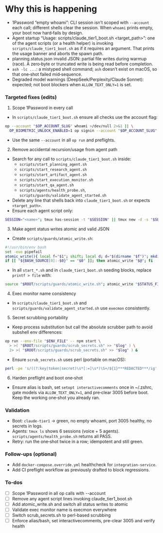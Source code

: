 <!-- 964b7ca4-84f9-46d4-902c-492a196e447f c005843a-a5b5-4429-9dfc-4db6cb479728 -->
# Why this is happening
- 1Password “empty whoami”: CLI session isn’t scoped with `--account` each call; different shells clear the session. When `whoami` prints empty, your boot now hard‑fails by design.
- Agent startup “Usage: scripts/claude_tier1_boot.sh <target_path>”: one of the agent scripts (or a health helper) is invoking `scripts/claude_tier1_boot.sh` as if it requires an argument. That prints the usage banner and aborts the spawn path.
- planning.status.json invalid JSON: partial file writes during warmup (race). A zero‑byte or truncated write is being read before completion.
- `ash -lc ...`: a mistyped shell command; `ash` doesn’t exist on macOS, so that one‑shot failed mid‑sequence.
- Degraded model warnings (DeepSeek/Perplexity/Claude Sonnet): expected; not boot blockers when `ALLOW_TEXT_ONLY=1` is set.

### Targeted fixes (edits)
1) Scope 1Password in every call
- In `scripts/claude_tier1_boot.sh` ensure all checks use the account flag:
```bash
op --account "$OP_ACCOUNT_SLUG" whoami >/dev/null 2>&1 || \
  OP_BIOMETRIC_UNLOCK_ENABLED=1 op signin --account "$OP_ACCOUNT_SLUG" --force
```
- Use the same `--account` in all `op run` and preflights.

2) Remove accidental recursion/usage from agent path
- Search for any call to `scripts/claude_tier1_boot.sh` inside:
  - `scripts/start_planning_agent.sh`
  - `scripts/start_research_agent.sh`
  - `scripts/start_artifact_agent.sh`
  - `scripts/start_execution_monitor.sh`
  - `scripts/start_qa_agent.sh`
  - `scripts/agents/health_probe.sh`, `scripts/guards/validate_agent_started.sh`
- Delete any line that shells back into `claude_tier1_boot.sh` or expects `<target_path>`.
- Ensure each agent script only:
```bash
SESSION="<name>"; tmux has-session -t "$SESSION" || tmux new -d -s "$SESSION" -n console "bash -lc 'tail -f $LOG_FILE'"
```

3) Make agent status writes atomic and valid JSON
- Create `scripts/guards/atomic_write.sh`:
```bash
#!/usr/bin/env bash
set -euo pipefail
atomic_write(){ local f="$1"; shift; local d; d="$(dirname "$f")"; mkdir -p "$d"; local t; t="${f}.tmp.$$"; printf "%s" "$*" > "$t" && mv -f "$t" "$f"; }
if [[ "${BASH_SOURCE[0]:-$0}" == "$0" ]]; then atomic_write "$@"; fi
```
- In all `start_*.sh` and in `claude_tier1_boot.sh` seeding blocks, replace `printf > file` with:
```bash
source "$ROOT/scripts/guards/atomic_write.sh"; atomic_write "$STATUS_FILE" "{\"agent\":\"$AGENT\",\"status\":\"running\",\"phase\":\"startup\",\"updated_at\":\"$(date -u +%FT%TZ)\"}\n"
```

4) Exec monitor name consistency
- In `scripts/claude_tier1_boot.sh` and `scripts/guards/validate_agent_started.sh` use `execmon` consistently.

5) Secret scrubbing portability
- Keep process substitution but call the absolute scrubber path to avoid subshell env differences:
```bash
op run --env-file "$ENV_FILE" -- npm start \
  > >( "$ROOT/scripts/guards/scrub_secrets.sh" >> "$log" ) \
  2> >( "$ROOT/scripts/guards/scrub_secrets.sh" >> "$log" ) &
```
- Ensure `scrub_secrets.sh` uses perl (portable on macOS):
```bash
perl -pe 's/((?:key|token|secret)\s*[:=]\s*)\S+/${1}***REDACTED***/ig'
```

6) Harden preflight and boot one‑shot
- Ensure alias is bash, set `setopt interactivecomments` once in ~/.zshrc, gate models via `ALLOW_TEXT_ONLY=1`, and pre‑clear 3005 before boot. Keep the working one‑shot you already ran.

### Validation
- Boot: `claude-tier1` → green, no empty whoami, port 3005 healthy, no secrets in logs.
- Agents: `tmux ls` shows 6 sessions (voice + 5 agents). `scripts/agents/health_probe.sh` returns all PASS.
- Retry: run the one‑shot twice in a row; idempotent and still green.

### Follow‑ups (optional)
- Add `docker-compose.override.yml` healthcheck for `integration-service`.
- Add CI preflight workflow as previously drafted to block regressions.


### To-dos

- [ ] Scope 1Password in all op calls with --account
- [ ] Remove any agent script lines invoking claude_tier1_boot.sh
- [ ] Add atomic_write.sh and switch all status writes to atomic
- [ ] Validate exec monitor name is execmon everywhere
- [ ] Switch scrub_secrets.sh to perl-based scrubbing
- [ ] Enforce alias/bash, set interactivecomments, pre-clear 3005 and verify health